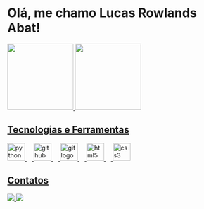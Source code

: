 # Olá, me chamo Lucas Rowlands Abat!

<div>
<a href="https://github.com/lucasrowlandsabat">
<img loading="lazy" height="150em" src="https://github-readme-stats.vercel.app/api/top-langs/?username=lucasrowlandsabat&layout=compact&langs_count=7&theme=dracula"/>
<img loading="lazy" height="150em" src="https://github-readme-stats.vercel.app/api?username=lucasrowlandsabat&show_icons=true&theme=dracula&include_all_commits=true&count_private=true"/>
</div>
  
## Tecnologias e Ferramentas  
<div align="left">
  <img src="https://cdn.jsdelivr.net/gh/devicons/devicon/icons/python/python-original.svg" height="40" alt="python logo"  />
  <img width="12" />
  <img src="https://cdn.jsdelivr.net/gh/devicons/devicon/icons/github/github-original.svg" height="40" alt="github logo"  />
  <img width="12" />
  <img src="https://cdn.jsdelivr.net/gh/devicons/devicon/icons/git/git-original.svg" height="40" alt="git logo"  />
  <img width="12" />
  <img src="https://cdn.jsdelivr.net/gh/devicons/devicon/icons/html5/html5-original.svg" height="40" alt="html5 logo"  />
  <img width="12" />
  <img src="https://cdn.jsdelivr.net/gh/devicons/devicon/icons/css3/css3-original.svg" height="40" alt="css3 logo"  />
</div>

## Contatos
<div> 
  <a href="https://www.linkedin.com/in/lucas-rowlands-abat-2a4a69355/" target="_blank"><img src="https://img.shields.io/badge/-LinkedIn-%230077B5?style=for-the-badge&logo=linkedin&logoColor=white" target="_blank">
  <a href = "mailto:abatrlucas@gmail.com"><img loading="lazy" src="https://img.shields.io/badge/Gmail-D14836?style=for-the-badge&logo=gmail&logoColor=white" target="_blank"></a>
